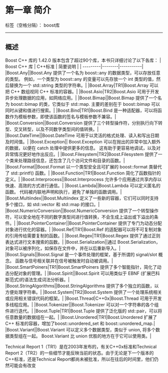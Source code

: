 # 第一章 简介

标签（空格分隔）： boost库

---

## 概述
Boost C++ 库的 1.42.0 版本包含了超过90个库，本书只详细讨论了以下各库：
| Boost C++ 库 | C++标准 | 简要说明 |
| ---------|--------|-----------|
|Boost.Any||Boost.Any 提供了一个名为 boost::any 的数据类型，可以存放任意的类型。 例如，一个类型为 boost::any 的变量可以先存放一个 int 类型的值，然后替换为一个 std::string 类型的字符串。|
|Boost.Array|TR1|Boost.Array 可以把 C++ 数组视同 C++ 标准的容器。|
|Boost.Asio|TR2|Boost.Asio 可用于开发异步处理数据的应用，如网络应用。|
|Boost.Bimap||Boost.Bimap 提供了一个名为 boost::bimap 的类，它类似于 std::map. 主要的差别在于 boost::bimap 可以同时从键和值进行搜索。|
|Boost.Bind|TR1|Boost.Bind 是一种适配器，可以将函数作为模板参数，即使该函数的签名与模板参数不兼容。|
|Boost.Conversion||Boost.Conversion 提供了三个转型操作符，分别执行向下转型、交叉转型，以及不同数字类型间的值转换。|
|Boost.DateTime||Boost.DateTime 可用于以灵活的格式处理、读入和写出日期及时间值。|
|Boost.Exception||	Boost.Exception 可以在抛出的异常中加入额外的数据，以便在 catch 处理中提供更多的信息。 这有助于更容易地调试，以及对异常情况更好地作出反应。|
|Boost.Filesystem|TR2|Boost.Filesystem 提供了一个类来处理路径信息，还包含了几个访问文件和目录的函数。|
|Boost.Format||Boost.Format 以一个类型安全且可扩展的 boost::format 类替代了 std::printf() 函数。|
|Boost.Function|TR1|Boost.Function 简化了函数指针的定义。|
|Boost.Interprocess||Boost.Interprocess 允许多个应用通过共享内存以快速、高效的方式进行通信。|
|Boost.Lambda||Boost.Lambda 可以定义匿名的函数。 代码被内联地声明和执行，避免了单独的函数调用。|
|Boost.Multiindex||Boost.Multiindex 定义了一些新的容器，它们可以同时支持多个接口，如 std::vector 和 std::map 的接口。|
|Boost.NumericConversion||Boost.NumericConversion 提供了一个转型操作符，可以安全地在不同的数字类型间进行值转换，不会生成上溢出或下溢出的条件。|
|Boost.PointerContainer||Boost.PointerContainer 提供了专门为动态分配对象进行优化的容器。|
|Boost.Ref|TR1|Boost.Ref 的适配器可以将不可复制对象的引用传给需要复制的函数。|
|Boost.Regex|TR1|Boost.Regex 提供了通过正则表达式进行文本搜索的函数。|
|Boost.Serialization||通过 Boost.Serialization，对象可以被序列化，如保存在文件中，并在以后重新导入。|
|Boost.Signals||Boost.Signal 是一个事件处理的框架，基于所谓的 signal/slot 概念。 函数与信号相关联并在信号被触发时自动被调用。|
|Boost.SmartPoiners|TR1|Boost.SmartPoiners 提供了多个智能指针，简化了动态分配对象的管理。|
|Boost.Spirit||Boost.Spirit 可以用类似于 EBNF (扩展巴科斯范式)的语法生成词法分析器。|
|Boost.StringAlgorithms||Boost.StringAlgorithms 提供了多个独立的函数，以方便处理字符串。|
|Boost.System|TR2|Boost.System 提供了一个处理系统相关或应用相关错误代码的框架。|
|Boost.Thread|C++0x|Boost.Thread 可用于开发多线程应用。|
|Boost.Tokenizer||Boost.Tokenizer 可以对一个字符串的各个组件进行迭代。|
|Boost.Tuple|TR1|Boost.Tuple 提供了泛化版的 std::pair，可以将任意数量的数据组在一起。|
|Boost.Unordered|TR1|Boost.Unordered 扩展了 C++ 标准的容器，增加了boost::unordered_set 和 boost::unordered_map.|
|Boost.Variant||Boost.Variant 可以定义多个数据类型，类似于 union, 将多个数据类型组在一起。 Boost.Variant 比 union 优胜的地方在于它可以使用类。|

Technical Report 1（TR1）是在2003年发布的，有关C++0x标准和Technical Report 2（TR2）的一些细节才能反映当前的状态。由于无论是下一个版本的C++标准，还是Technical Report都尚未被批准，所以在往后的时间里，他们仍然可能会有改变




